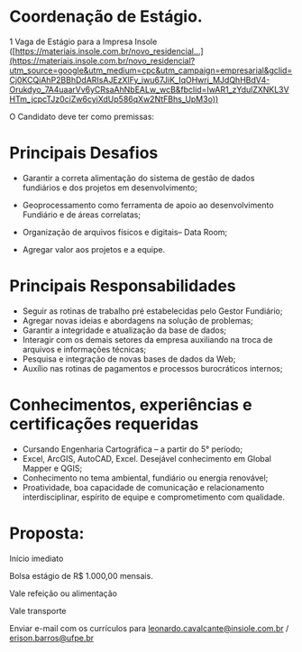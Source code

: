 # Coordenação de Estágio.

1 Vaga de Estágio para a Impresa Insole ([https://materiais.insole.com.br/novo_residencial...](https://materiais.insole.com.br/novo_residencial?utm_source=google&utm_medium=cpc&utm_campaign=empresarial&gclid=Cj0KCQiAhP2BBhDdARIsAJEzXlFy_iwu67JiK_IqOHwri_MJdQhHBdV4-Orukdyo_7A4uaarVv6yCRsaAhNbEALw_wcB&fbclid=IwAR1_zYdulZXNKL3VHTm_jcpcTJz0ciZw6cyiXdUp586qXw2NtFBhs_UpM3o))

O Candidato deve ter como premissas:

# Principais Desafios

 - Garantir a correta alimentação do sistema de gestão de dados
   fundiários e dos projetos em desenvolvimento; 
 - Geoprocessamento como ferramenta de apoio ao desenvolvimento   
   Fundiário e de áreas correlatas;
  - Organização de arquivos físicos e digitais– Data Room;

  
 - Agregar valor aos projetos e a equipe.

# Principais Responsabilidades

 - Seguir as rotinas de trabalho pré estabelecidas pelo Gestor
   Fundiário;
 - Agregar novas ideias e abordagens na solução de problemas;
 - Garantir a integridade e atualização da base de dados;
 - Interagir com os demais setores da empresa auxiliando na troca de
   arquivos e informações técnicas;
 - Pesquisa e integração de novas bases de dados da Web;
 - Auxílio nas rotinas de pagamentos e processos burocráticos internos;

# Conhecimentos, experiências e certificações requeridas

 - Cursando Engenharia Cartográfica – a partir do 5° período;
 - Excel, ArcGIS, AutoCAD, Excel. Desejável conhecimento em Global
   Mapper e QGIS;
 - Conhecimento no tema ambiental, fundiário ou energia renovável;
 - Proatividade, boa capacidade de comunicação e relacionamento
   interdisciplinar, espírito de equipe e comprometimento com qualidade.

# Proposta:

Início imediato

Bolsa estágio de R$ 1.000,00 mensais.

Vale refeição ou alimentação

Vale transporte

Enviar e-mail com os currículos para leonardo.cavalcante@insiole.com.br / erison.barros@ufpe.br

<!--stackedit_data:
eyJoaXN0b3J5IjpbLTkyMzEwOTQ4N119
-->
